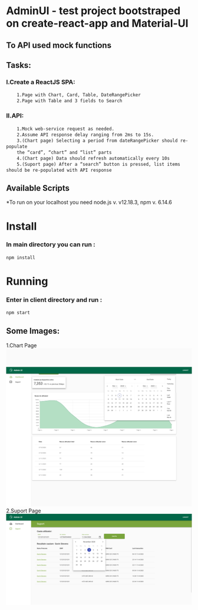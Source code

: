 # AdminUI  - test project bootstraped on create-react-app and Material-UI 
## To API used mock functions

## Tasks: 
### I.Create a ReactJS SPA: 
        1.Page with Chart, Card, Table, DateRangePicker
        2.Page with Table and 3 fields to Search
### II.API:
        1.Mock web-service request as needed. 
        2.Assume API response delay ranging from 2ms to 15s.
        3.(Chart page) Selecting a period from dateRangePicker should re-populate 
        the “card”, “chart” and “list” parts
        4.(Chart page) Data should refresh automatically every 10s
        5.(Suport page) After a “search” button is pressed, list items should be re-populated with API response

## Available Scripts

*To run on your localhost you need node.js v. v12.18.3, npm v. 6.14.6
# Install
### In main directory you can run :

```bash 
npm install
```

# Running
### Enter in client directory and run :

```bash 
npm start
```

## Some Images:
1.Chart Page
![PC](https://github.com/Alexpol19/AdminUi/blob/main/AdminUiChartPage.png)
2.Suport Page
![PC](https://github.com/Alexpol19/AdminUi/blob/main/AdminUiSuportPage.png)
